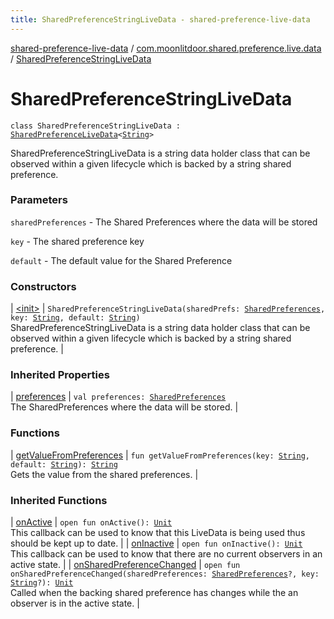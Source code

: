 ```yaml
---
title: SharedPreferenceStringLiveData - shared-preference-live-data
---
```


[shared-preference-live-data](../../index.html) / [com.moonlitdoor.shared.preference.live.data](../index.html) / [SharedPreferenceStringLiveData](./index.html)

# SharedPreferenceStringLiveData

`class SharedPreferenceStringLiveData : `[`SharedPreferenceLiveData`](../-shared-preference-live-data/index.html)`<`[`String`](https://kotlinlang.org/api/latest/jvm/stdlib/kotlin/-string/index.html)`>`

SharedPreferenceStringLiveData is a string data holder class that can be observed within a given lifecycle which
is backed by a string shared preference.

### Parameters

`sharedPreferences` - The Shared Preferences where the data will be stored

`key` - The shared preference key

`default` - The default value for the Shared Preference

### Constructors

| [&lt;init&gt;](-init-.html) | `SharedPreferenceStringLiveData(sharedPrefs: `[`SharedPreferences`](https://developer.android.com/reference/android/content/SharedPreferences.html)`, key: `[`String`](https://kotlinlang.org/api/latest/jvm/stdlib/kotlin/-string/index.html)`, default: `[`String`](https://kotlinlang.org/api/latest/jvm/stdlib/kotlin/-string/index.html)`)`<br>SharedPreferenceStringLiveData is a string data holder class that can be observed within a given lifecycle which is backed by a string shared preference. |

### Inherited Properties

| [preferences](../-shared-preference-live-data/preferences.html) | `val preferences: `[`SharedPreferences`](https://developer.android.com/reference/android/content/SharedPreferences.html)<br>The SharedPreferences where the data will be stored. |

### Functions

| [getValueFromPreferences](get-value-from-preferences.html) | `fun getValueFromPreferences(key: `[`String`](https://kotlinlang.org/api/latest/jvm/stdlib/kotlin/-string/index.html)`, default: `[`String`](https://kotlinlang.org/api/latest/jvm/stdlib/kotlin/-string/index.html)`): `[`String`](https://kotlinlang.org/api/latest/jvm/stdlib/kotlin/-string/index.html)<br>Gets the value from the shared preferences. |

### Inherited Functions

| [onActive](../-shared-preference-live-data/on-active.html) | `open fun onActive(): `[`Unit`](https://kotlinlang.org/api/latest/jvm/stdlib/kotlin/-unit/index.html)<br>This callback can be used to know that this LiveData is being used thus should be kept up to date. |
| [onInactive](../-shared-preference-live-data/on-inactive.html) | `open fun onInactive(): `[`Unit`](https://kotlinlang.org/api/latest/jvm/stdlib/kotlin/-unit/index.html)<br>This callback can be used to know that there are no current observers in an active state. |
| [onSharedPreferenceChanged](../-shared-preference-live-data/on-shared-preference-changed.html) | `open fun onSharedPreferenceChanged(sharedPreferences: `[`SharedPreferences`](https://developer.android.com/reference/android/content/SharedPreferences.html)`?, key: `[`String`](https://kotlinlang.org/api/latest/jvm/stdlib/kotlin/-string/index.html)`?): `[`Unit`](https://kotlinlang.org/api/latest/jvm/stdlib/kotlin/-unit/index.html)<br>Called when the backing shared preference has changes while the an observer is in the active state. |

